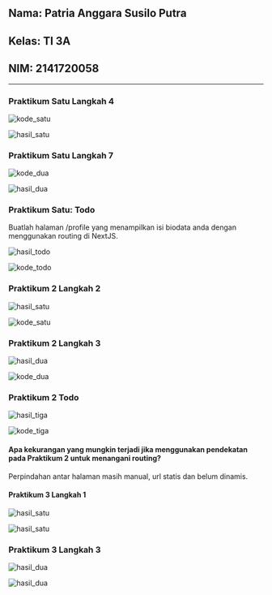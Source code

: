 ## Nama: Patria Anggara Susilo Putra
## Kelas: TI 3A
## NIM: 2141720058

---

### Praktikum Satu Langkah 4

![kode_satu](assets-record/praktikum_satu/code-1.png)

![hasil_satu](assets-record/praktikum_satu/result-1.png)

### Praktikum Satu Langkah 7

![kode_dua](assets-record/praktikum_satu/code-2.png)

![hasil_dua](assets-record/praktikum_satu/result-2.png)

### Praktikum Satu: Todo
Buatlah halaman /profile yang menampilkan isi biodata anda dengan menggunakan routing di NextJS.

![hasil_todo](assets-record/praktikum_satu/todo-code.png)

![kode_todo](assets-record/praktikum_satu/todo-result.png)

### Praktikum 2 Langkah 2

![hasil_satu](assets-record/praktikum_dua/code-1.png)

![kode_satu](assets-record/praktikum_dua/result-1.png)


### Praktikum 2 Langkah 3

![hasil_dua](assets-record/praktikum_dua/code-2.png)

![kode_dua](assets-record/praktikum_dua/result-2.png)

### Praktikum 2 Todo

![hasil_tiga](assets-record/praktikum_dua/code-3.png)

![kode_tiga](assets-record/praktikum_dua/result-3.png)

#### Apa kekurangan yang mungkin terjadi jika menggunakan pendekatan pada Praktikum 2 untuk menangani routing?

Perpindahan antar halaman masih manual, url statis dan belum dinamis.

#### Praktikum 3 Langkah 1

![hasil_satu](assets-record/praktikum_tiga/code-1.png)

![hasil_satu](assets-record/praktikum_tiga/result-1.png)

### Praktikum 3 Langkah 3

![hasil_dua](assets-record/praktikum_tiga/code-2.png)

![hasil_dua](assets-record/praktikum_tiga/result-2.png)